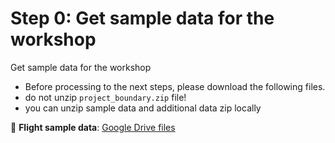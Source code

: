 # Step 0:  Get sample data for the workshop

Get sample data for the workshop
- Before processing to the next steps, please download the following files.
- do not unzip `project_boundary.zip` file!
- you can unzip sample data and additional data zip locally

📝 **Flight sample data**: [Google Drive files](https://drive.google.com/drive/folders/1fjakT4R7E1o1wTQA_FMNjdt41Y7BixxU?usp=sharing)  

